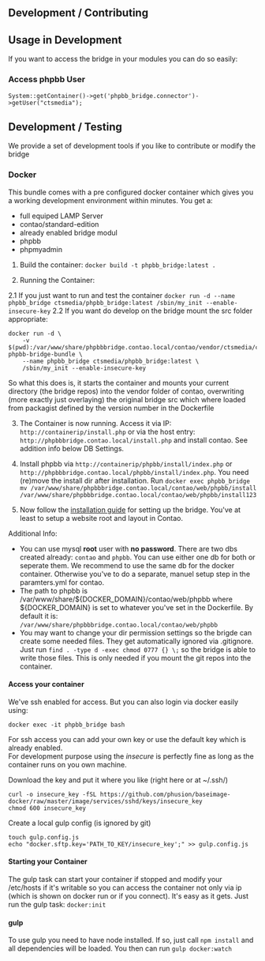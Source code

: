 ## Development / Contributing

## Usage in Development

If you want to access the bridge in your modules you can do so easily:

### Access phpbb User
`System::getContainer()->get('phpbb_bridge.connector')->getUser("ctsmedia");`

## Development / Testing

We provide a set of development tools if you like to contribute or modify the bridge

### Docker

This bundle comes with a pre configured docker container which gives you a working development 
environment within minutes.
You get a: 
 - full equiped LAMP Server 
 - contao/standard-edition
 - already enabled bridge modul
 - phpbb
 - phpmyadmin

1. Build the container: `docker build -t phpbb_bridge:latest .`

2. Running the Container: 

2.1 If you just want to run and test the container
`docker run -d --name phpbb_bridge ctsmedia/phpbb_bridge:latest /sbin/my_init --enable-insecure-key`
2.2 If you want do develop on the bridge mount the src folder appropriate:
```
docker run -d \
    -v $(pwd):/var/www/share/phpbbbridge.contao.local/contao/vendor/ctsmedia/contao-phpbb-bridge-bundle \
    --name phpbb_bridge ctsmedia/phpbb_bridge:latest \
    /sbin/my_init --enable-insecure-key
```
So what this does is, it starts the container and mounts your current directory (the bridge repos) into the vendor folder of contao, overwriting
(more exactly just overlaying) the original bridge src which where loaded from packagist defined by the version number in the Dockerfile 

3. The Container is now running. Access it via IP: `http://containerip/install.php`
or via the host entry: `http://phpbbbridge.contao.local/install.php` and install contao. See addition info below DB Settings.

4. Install phpbb via `http://containerip/phpbb/install/index.php` or `http://phpbbbridge.contao.local/phpbb/install/index.php`. 
You need (re)move the install dir after installation.
Run `docker exec phpbb_bridge mv /var/www/share/phpbbbridge.contao.local/contao/web/phpbb/install /var/www/share/phpbbbridge.contao.local/contao/web/phpbb/install123`

5. Now follow the [installation guide](installation.md) for setting up the bridge. You've at least to setup a website root and layout in Contao.

Additional Info: 
- You can use mysql **root** user with **no password**. There are two dbs created already: `contao` and `phpbb`. You can use either one db for both or seperate them. 
We recommend to use the same db for the docker container. Otherwise you've to do a separate, manuel setup step in the paramters.yml for contao.  
- The path to phpbb is /var/www/share/${DOCKER_DOMAIN}/contao/web/phpbb where ${DOCKER_DOMAIN} is set to whatever you've set in the Dockerfile. 
By default it is: `/var/www/share/phpbbbridge.contao.local/contao/web/phpbb`
- You may want to change your dir permission settings so the brigde can create some needed files. They get automatically ignored via .gitignore. Just run
`find . -type d -exec chmod 0777 {} \;` so the bridge is able to write those files. This is only needed if you mount the git repos into the container. 


#### Access your container
We've ssh enabled for access. But you can also login via docker easily using:
  
  `docker exec -it phpbb_bridge bash`
  
For ssh access you can add your own key or use the default key which is already enabled.  
For development purpose using the *insecure* is perfectly fine as long as the container runs on you own machine.

Download the key and put it where you like (right here or at ~/.ssh/)  
```
curl -o insecure_key -fSL https://github.com/phusion/baseimage-docker/raw/master/image/services/sshd/keys/insecure_key
chmod 600 insecure_key
```  
Create a local gulp config (is ignored by git)  
```
touch gulp.config.js
echo "docker.sftp.key='PATH_TO_KEY/insecure_key';" >> gulp.config.js 
```  

#### Starting your Container

The gulp task can start your container if stopped and modify your /etc/hosts if it's writable so you can access the container not 
only via ip (which is shown on docker run or if you connect).
It's easy as it gets. Just run the gulp task: `docker:init`

#### gulp
To use gulp you need to have node installed. If so, just call `npm install` and all dependencies will be loaded.
You then can run `gulp docker:watch`